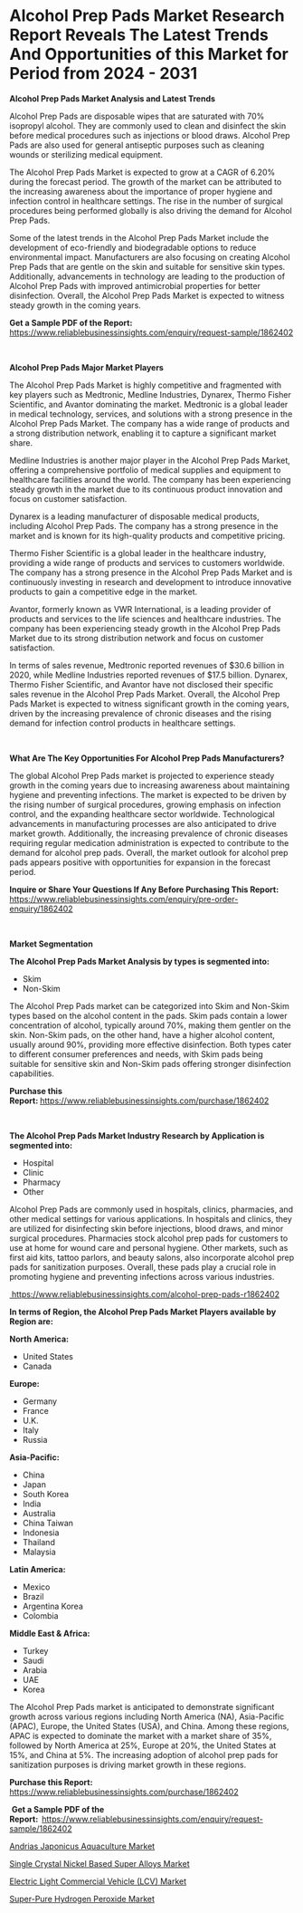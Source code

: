 <p><h1>Alcohol Prep Pads Market Research Report Reveals The Latest Trends And Opportunities of this Market for Period from 2024 - 2031</h1></p><p><strong>Alcohol Prep Pads Market Analysis and Latest Trends</strong></p>
<p><p>Alcohol Prep Pads are disposable wipes that are saturated with 70% isopropyl alcohol. They are commonly used to clean and disinfect the skin before medical procedures such as injections or blood draws. Alcohol Prep Pads are also used for general antiseptic purposes such as cleaning wounds or sterilizing medical equipment.</p><p>The Alcohol Prep Pads Market is expected to grow at a CAGR of 6.20% during the forecast period. The growth of the market can be attributed to the increasing awareness about the importance of proper hygiene and infection control in healthcare settings. The rise in the number of surgical procedures being performed globally is also driving the demand for Alcohol Prep Pads.</p><p>Some of the latest trends in the Alcohol Prep Pads Market include the development of eco-friendly and biodegradable options to reduce environmental impact. Manufacturers are also focusing on creating Alcohol Prep Pads that are gentle on the skin and suitable for sensitive skin types. Additionally, advancements in technology are leading to the production of Alcohol Prep Pads with improved antimicrobial properties for better disinfection. Overall, the Alcohol Prep Pads Market is expected to witness steady growth in the coming years.</p></p>
<p><strong>Get a Sample PDF of the Report:&nbsp;</strong> <a href="https://www.reliablebusinessinsights.com/enquiry/request-sample/1862402">https://www.reliablebusinessinsights.com/enquiry/request-sample/1862402</a></p>
<p>&nbsp;</p>
<p><strong>Alcohol Prep Pads Major Market Players</strong></p>
<p><p>The Alcohol Prep Pads Market is highly competitive and fragmented with key players such as Medtronic, Medline Industries, Dynarex, Thermo Fisher Scientific, and Avantor dominating the market. Medtronic is a global leader in medical technology, services, and solutions with a strong presence in the Alcohol Prep Pads Market. The company has a wide range of products and a strong distribution network, enabling it to capture a significant market share.</p><p>Medline Industries is another major player in the Alcohol Prep Pads Market, offering a comprehensive portfolio of medical supplies and equipment to healthcare facilities around the world. The company has been experiencing steady growth in the market due to its continuous product innovation and focus on customer satisfaction.</p><p>Dynarex is a leading manufacturer of disposable medical products, including Alcohol Prep Pads. The company has a strong presence in the market and is known for its high-quality products and competitive pricing.</p><p>Thermo Fisher Scientific is a global leader in the healthcare industry, providing a wide range of products and services to customers worldwide. The company has a strong presence in the Alcohol Prep Pads Market and is continuously investing in research and development to introduce innovative products to gain a competitive edge in the market.</p><p>Avantor, formerly known as VWR International, is a leading provider of products and services to the life sciences and healthcare industries. The company has been experiencing steady growth in the Alcohol Prep Pads Market due to its strong distribution network and focus on customer satisfaction.</p><p>In terms of sales revenue, Medtronic reported revenues of $30.6 billion in 2020, while Medline Industries reported revenues of $17.5 billion. Dynarex, Thermo Fisher Scientific, and Avantor have not disclosed their specific sales revenue in the Alcohol Prep Pads Market. Overall, the Alcohol Prep Pads Market is expected to witness significant growth in the coming years, driven by the increasing prevalence of chronic diseases and the rising demand for infection control products in healthcare settings.</p></p>
<p>&nbsp;</p>
<p><strong>What Are The Key Opportunities For Alcohol Prep Pads Manufacturers?</strong></p>
<p><p>The global Alcohol Prep Pads market is projected to experience steady growth in the coming years due to increasing awareness about maintaining hygiene and preventing infections. The market is expected to be driven by the rising number of surgical procedures, growing emphasis on infection control, and the expanding healthcare sector worldwide. Technological advancements in manufacturing processes are also anticipated to drive market growth. Additionally, the increasing prevalence of chronic diseases requiring regular medication administration is expected to contribute to the demand for alcohol prep pads. Overall, the market outlook for alcohol prep pads appears positive with opportunities for expansion in the forecast period.</p></p>
<p><strong>Inquire or Share Your Questions If Any Before Purchasing This Report:</strong> <a href="https://www.reliablebusinessinsights.com/enquiry/pre-order-enquiry/1862402">https://www.reliablebusinessinsights.com/enquiry/pre-order-enquiry/1862402</a></p>
<p>&nbsp;</p>
<p><strong>Market Segmentation</strong></p>
<p><strong>The Alcohol Prep Pads Market Analysis by types is segmented into:</strong></p>
<p><ul><li>Skim</li><li>Non-Skim</li></ul></p>
<p><p>The Alcohol Prep Pads market can be categorized into Skim and Non-Skim types based on the alcohol content in the pads. Skim pads contain a lower concentration of alcohol, typically around 70%, making them gentler on the skin. Non-Skim pads, on the other hand, have a higher alcohol content, usually around 90%, providing more effective disinfection. Both types cater to different consumer preferences and needs, with Skim pads being suitable for sensitive skin and Non-Skim pads offering stronger disinfection capabilities.</p></p>
<p><strong>Purchase this Report:&nbsp;</strong><a href="https://www.reliablebusinessinsights.com/purchase/1862402">https://www.reliablebusinessinsights.com/purchase/1862402</a></p>
<p>&nbsp;</p>
<p><strong>The Alcohol Prep Pads Market Industry Research by Application is segmented into:</strong></p>
<p><ul><li>Hospital</li><li>Clinic</li><li>Pharmacy</li><li>Other</li></ul></p>
<p><p>Alcohol Prep Pads are commonly used in hospitals, clinics, pharmacies, and other medical settings for various applications. In hospitals and clinics, they are utilized for disinfecting skin before injections, blood draws, and minor surgical procedures. Pharmacies stock alcohol prep pads for customers to use at home for wound care and personal hygiene. Other markets, such as first aid kits, tattoo parlors, and beauty salons, also incorporate alcohol prep pads for sanitization purposes. Overall, these pads play a crucial role in promoting hygiene and preventing infections across various industries.</p></p>
<p><a href="https://www.reliablebusinessinsights.com/alcohol-prep-pads-r1862402">&nbsp;https://www.reliablebusinessinsights.com/alcohol-prep-pads-r1862402</a></p>
<p><strong>In terms of Region, the Alcohol Prep Pads Market Players available by Region are:</strong></p>
<p>
    <p> <strong> North America: </strong>
        <ul>
            <li>United States</li>
            <li>Canada</li>
        </ul>
        </p> 
    <p> <strong> Europe: </strong>
        <ul>
            <li>Germany</li>
            <li>France</li>
            <li>U.K.</li>
            <li>Italy</li>
            <li>Russia</li>
        </ul>
        </p> 
    <p> <strong> Asia-Pacific: </strong>
        <ul>
            <li>China</li>
            <li>Japan</li>
            <li>South Korea</li>
            <li>India</li>
            <li>Australia</li>
            <li>China Taiwan</li>
            <li>Indonesia</li>
            <li>Thailand</li>
            <li>Malaysia</li>
        </ul>
        </p> 
    <p> <strong> Latin America: </strong>
        <ul>
            <li>Mexico</li>
            <li>Brazil</li>
            <li>Argentina Korea</li>
            <li>Colombia</li>
        </ul>
        </p> 
    <p> <strong> Middle East & Africa: </strong>
        <ul>
            <li>Turkey</li>
            <li>Saudi</li>
            <li>Arabia</li>
            <li>UAE</li>
            <li>Korea</li>
        </ul>
    </p>
    </p>
<p><p>The Alcohol Prep Pads market is anticipated to demonstrate significant growth across various regions including North America (NA), Asia-Pacific (APAC), Europe, the United States (USA), and China. Among these regions, APAC is expected to dominate the market with a market share of 35%, followed by North America at 25%, Europe at 20%, the United States at 15%, and China at 5%. The increasing adoption of alcohol prep pads for sanitization purposes is driving market growth in these regions.</p></p>
<p><strong>Purchase this Report: </strong><a href="https://www.reliablebusinessinsights.com/purchase/1862402">https://www.reliablebusinessinsights.com/purchase/1862402</a></p>
<p>&nbsp;<strong>Get a Sample PDF of the Report:&nbsp;&nbsp;</strong><a href="https://www.reliablebusinessinsights.com/enquiry/request-sample/1862402">https://www.reliablebusinessinsights.com/enquiry/request-sample/1862402</a></p>
<p><strong></strong></p>
<p><p><a href="https://github.com/HettieStehr/Market-Research-Report-List-1/blob/main/andrias-japonicus-aquaculture-market.md">Andrias Japonicus Aquaculture Market</a></p><p><a href="https://github.com/lavernaCole75/Market-Research-Report-List-1/blob/main/single-crystal-nickel-based-super-alloys-market.md">Single Crystal Nickel Based Super Alloys Market</a></p><p><a href="https://medium.com/@sean.peake0978/analyzing-electric-light-commercial-vehicle-lcv-market-dynamics-and-growth-drivers-and-forecasted-099e8c1a53b5">Electric Light Commercial Vehicle (LCV) Market</a></p><p><a href="https://medium.com/@kelleebernier1851/global-super-pure-hydrogen-peroxide-market-size-is-expected-to-experience-a-cagr-of-4-3-0e829f7fd5ed">Super-Pure Hydrogen Peroxide Market</a></p></p>